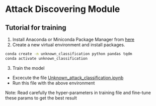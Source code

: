 # Attack Discovering Module

## Tutorial for training

1. Install Anaconda or Miniconda Package Manager from [here](https://www.anaconda.com/distribution/)
2. Create a new virtual environment and install packages.
```bash
conda create -n unknown_classification python pandas tqdm
conda activate unknown_classification
```
3. Train the model
- Excecute the file [Unknown_attack_classification.ipynb](Unknown_attack_classification.ipynb)
- Run this file with the above environment


Note: Read carefully the hyper-parameters in training file and fine-tune these params to get the best result
